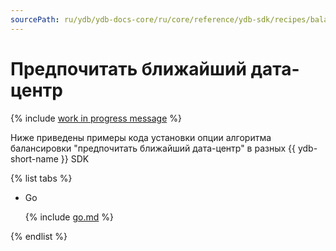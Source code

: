 ```yaml
---
sourcePath: ru/ydb/ydb-docs-core/ru/core/reference/ydb-sdk/recipes/balancing/_includes/prefer_local.md
---
```

# Предпочитать ближайший дата-центр

{% include [work in progress message](../../_includes/addition.md) %}

Ниже приведены примеры кода установки опции алгоритма балансировки "предпочитать ближайший дата-центр" в разных {{ ydb-short-name }} SDK

{% list tabs %}

- Go


  {% include [go.md](prefer_local/go.md) %}


{% endlist %}

